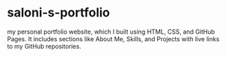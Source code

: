 # saloni-s-portfolio
my personal portfolio website, which I built using HTML, CSS, and GitHub Pages. It includes sections like About Me, Skills, and Projects with live links to my GitHub repositories.
